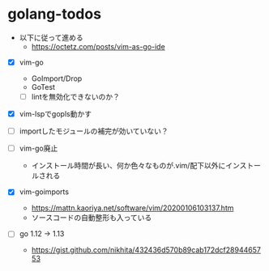 # golang-todos

- 以下に従って進める
  - <https://octetz.com/posts/vim-as-go-ide>

- [x] vim-go
  - GoImport/Drop
  - GoTest
  - [ ] lintを無効化できないのか？
- [x] vim-lspでgopls動かす
- [ ] importしたモジュールの補完が効いていない？

- [ ] vim-go廃止
  - インストール時間が長い、何か色々なものが.vim/配下以外にインストールされる

- [x] vim-goimports
  - <https://mattn.kaoriya.net/software/vim/20200106103137.htm>
  - ソースコードの自動整形も入っている

- [ ] go 1.12 → 1.13
  - <https://gist.github.com/nikhita/432436d570b89cab172dcf2894465753>